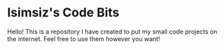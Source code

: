 # Isimsiz's Code Bits
Hello! This is a repository I have created to put my small code projects on the internet. Feel free to use them however you want!
